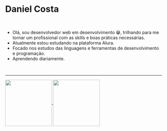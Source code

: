 # Daniel Costa
<br>

-   Olá, sou desenvolvedor web em desenvolvimento :grin:, trilhando para me tornar um profissional com as skills e boas práticas necessárias.
-   Atualmente estou estudando na plataforma Alura.
-   Focado nos estudos das linguagens e ferramentas de desenvolvimento e programação.
-   Aprendendo diariamente.<br> 
 <br>
 <hr>
 





<a href="https://danielcosta010.github.io/portfolio/">
  <img align="center" height="150rem" src="https://github-readme-stats-sigma-five.vercel.app/api?username=danielcosta010&show_icons=true&theme=react&line" />
</a>

<a href="https://danielcosta010.github.io/portfolio/">
  <img align="center" height="150em" src="https://github-readme-stats-sigma-five.vercel.app/api/top-langs/?username=danielcosta010&layout=compact&theme=react&line" />
</a>



